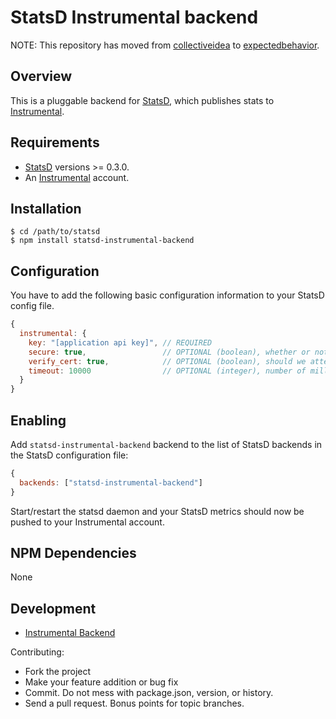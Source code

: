 # StatsD Instrumental backend

NOTE: This repository has moved from [collectiveidea](https://github.com/collectiveidea) to [expectedbehavior](https://github.com/expectedbehavior). 

## Overview

This is a pluggable backend for [StatsD][statsd], which
publishes stats to [Instrumental](https://instrumentalapp.com).

## Requirements

* [StatsD][statsd] versions >= 0.3.0.
* An [Instrumental](https://instrumentalapp.com) account.

## Installation

    $ cd /path/to/statsd
    $ npm install statsd-instrumental-backend

## Configuration

You have to add the following basic configuration information to your
StatsD config file.

```js
{
  instrumental: {
    key: "[application api key]", // REQUIRED
    secure: true,                 // OPTIONAL (boolean), whether or not to use secure protocol to connect to Instrumental, default true
    verify_cert: true,            // OPTIONAL (boolean), should we attempt to verify the server certificate before allowing communication, default true
    timeout: 10000                // OPTIONAL (integer), number of milliseconds to wait for establishing a connection to Instrumental before giving up, default 10s
  }
}
```

## Enabling

Add `statsd-instrumental-backend` backend to the list of StatsD
backends in the StatsD configuration file:

```js
{
  backends: ["statsd-instrumental-backend"]
}
```

Start/restart the statsd daemon and your StatsD metrics should now be
pushed to your Instrumental account.

## NPM Dependencies

None

## Development

- [Instrumental Backend](https://github.com/expectedbehavior/statsd-instrumental-backend)

Contributing:

* Fork the project
* Make your feature addition or bug fix
* Commit. Do not mess with package.json, version, or history.
* Send a pull request. Bonus points for topic branches.

[statsd]: https://github.com/etsy/statsd
